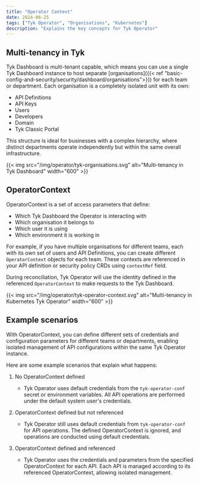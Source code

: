 ```yaml
---
title: "Operator Context"
date: 2024-06-25
tags: ["Tyk Operator", "Organisations", "Kubernetes"]
description: "Explains the key concepts for Tyk Operator"
---
```


## Multi-tenancy in Tyk

Tyk Dashboard is multi-tenant capable, which means you can use a single Tyk Dashboard instance to host separate [organisations]({{< ref "basic-config-and-security/security/dashboard/organisations">}}) for each team or department. Each organisation is a completely isolated unit with its own:

- API Definitions
- API Keys
- Users
- Developers
- Domain
- Tyk Classic Portal

This structure is ideal for businesses with a complex hierarchy, where distinct departments operate independently but within the same overall infrastructure.

{{< img src="/img/operator/tyk-organisations.svg" alt="Multi-tenancy in Tyk Dashboard" width="600" >}}

## OperatorContext

OperatorContext is a set of access parameters that define:

- Which Tyk Dashboard the Operator is interacting with
- Which organisation it belongs to
- Which user it is using
- Which environment it is working in

For example, if you have multiple organisations for different teams, each with its own set of users and API Definitions, you can create different `OperatorContext` objects for each team. These contexts are referenced in your API definition or security policy CRDs using `contextRef` field.

During reconciliation, Tyk Operator will use the identity defined in the referenced `OperatorContext` to make requests to the Tyk Dashboard.

{{< img src="/img/operator/tyk-operator-context.svg" alt="Multi-tenancy in Kubernetes Tyk Operator" width="600" >}}

## Example scenarios

With OperatorContext, you can define different sets of credentials and configuration parameters for different teams or departments, enabling isolated management of API configurations within the same Tyk Operator instance.

Here are some example scenarios that explain what happens:

1. No OperatorContext defined
    - Tyk Operator uses default credentials from the `tyk-operator-conf` secret or environment variables. All API operations are performed under the default system user's credentials.

2. OperatorContext defined but not referenced
    - Tyk Operator still uses default credentials from `tyk-operator-conf` for API operations. The defined OperatorContext is ignored, and operations are conducted using default credentials.

3. OperatorContext defined and referenced
    - Tyk Operator uses the credentials and parameters from the specified OperatorContext for each API. Each API is managed according to its referenced OperatorContext, allowing isolated management.
